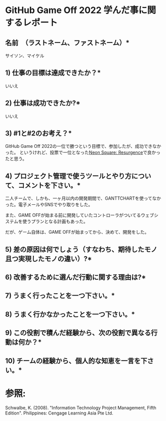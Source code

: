 # GitHub Game Off 2022 学んだ事に関するレポート

## 名前　（ラストネーム、ファストネーム）*

サイソン、マイケル

## 1) 仕事の目標は達成できたか？*

いいえ

## 2) 仕事は成功できたか?*

いいえ

## 3) #1と#2のお考え？*

GitHub Game Off 2022の一位で勝つという目標で、参加したが、成功できなかった。
というけれど、投票で一位となった[Neon Square: Resurgence](https://itch.io/jam/game-off-2022/rate/1812515)で良かったと思う。

## 4) プロジェクト管理で使うツールとやり方について、コメントを下さい。*

二人チームで、しかも、一ヶ月以内の開発期間で、GANTTCHARTを使ってなかった。電子メールやSNSでやり取りをした。

また、GAME OFFが始まる前に開発していたコントローラがついてるウェブシステムを使うプランとなる計画もあった。

だが、ゲーム自体は、GAME OFFが始まってから、決めて、開発をした。

## 5) 差の原因は何でしょう（すなわち、期待したモノ且つ実現したモノの違い）?*

## 6) 改善するために選んだ行動に関する理由は?*

## 7) うまく行ったことを一つ下さい。*

## 8) うまく行かなかったことを一つ下さい。*

## 9) この役割で積んだ経験から、次の役割で異なる行動は何か？*

## 10) チームの経験から、個人的な知恵を一言を下さい。*

# 参照:
Schwalbe, K. (2008). "Information Technology Project Management, Fifth Edition". Philippines: Cengage Learning Asia Pte Ltd.
